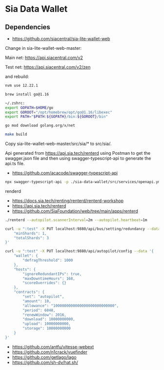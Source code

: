 # Sia Data Wallet

## Dependencies

- https://github.com/siacentral/sia-lite-wallet-web

Change in sia-lite-wallet-web-master:

Main net: https://api.siacentral.com/v2

Test net: https://api.siacentral.com/v2/zen

and rebuild:

```bash
nvm use 12.22.1

brew install go@1.16

~/.zshrc:
export GOPATH=$HOME/go
export GOROOT="/opt/homebrew/opt/go@1.16/libexec"
export PATH="$PATH:${GOPATH}/bin:${GOROOT}/bin"

go mod download golang.org/x/net

make build

```

Copy sia-lite-wallet-web-master/src/sia/* to src/sia/.

Api generated from https://api.sia.tech/renterd using Postman to get the swagger.json file and then using swagger-typescript-api to generate the api.ts file.

- https://github.com/acacode/swagger-typescript-api

```bash
npx swagger-typescript-api -p ./sia-data-wallet/src/services/openapi.yml -o ./sia-data-wallet/src/services -n api.ts --extract-response-error --extract-request-body --extract-request-params
```
renderd
- https://docs.sia.tech/renting/renterd/renterd-workshop
- https://api.sia.tech/renterd
- https://github.com/SiaFoundation/web/tree/main/apps/renterd

```bash
./renterd --autopilot.scannerInterval=2m --autopilot.heartbeat=1m
```

```bash
curl -u ":test" -X PUT localhost:9880/api/bus/setting/redundancy --data '{
    "minShards": 1,
    "totalShards": 3
}'
```

```bash
curl -u ":test" -X PUT localhost:9880/api/autopilot/config --data '{
    "wallet": {
        "defragThreshold": 1000
    },
    "hosts": {
        "ignoreRedundantIPs": true,
        "maxDowntimeHours": 168,
        "scoreOverrides": {}
    },
    "contracts": {
        "set": "autopilot",
        "amount": 10,
        "allowance": "1000000000000000000000000000",
        "period": 6048,
        "renewWindow": 2016,
        "download": 10000000000,
        "upload": 10000000000,
        "storage": 10000000000
    }
}'
```

- https://github.com/antfu/vitesse-webext
- https://github.com/n1crack/vuefinder
- https://github.com/getlago/lago
- https://github.com/sh-dv/hat.sh/

